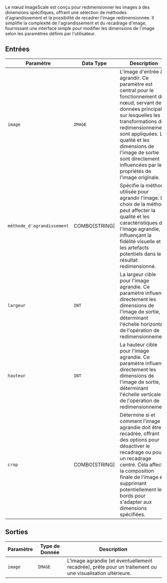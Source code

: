 Le nœud ImageScale est conçu pour redimensionner les images à des dimensions spécifiques, offrant une sélection de méthodes d'agrandissement et la possibilité de recadrer l'image redimensionnée. Il simplifie la complexité de l'agrandissement et du recadrage d'image, fournissant une interface simple pour modifier les dimensions de l'image selon les paramètres définis par l'utilisateur.

## Entrées

| Paramètre       | Data Type | Description                                                                           |
|-----------------|-------------|---------------------------------------------------------------------------------------|
| `image`         | `IMAGE`     | L'image d'entrée à agrandir. Ce paramètre est central pour le fonctionnement du nœud, servant de données principales sur lesquelles les transformations de redimensionnement sont appliquées. La qualité et les dimensions de l'image de sortie sont directement influencées par les propriétés de l'image originale. |
| `méthode_d'agrandissement`| COMBO[STRING] | Spécifie la méthode utilisée pour agrandir l'image. Le choix de la méthode peut affecter la qualité et les caractéristiques de l'image agrandie, influençant la fidélité visuelle et les artefacts potentiels dans le résultat redimensionné. |
| `largeur`         | `INT`       | La largeur cible pour l'image agrandie. Ce paramètre influence directement les dimensions de l'image de sortie, déterminant l'échelle horizontale de l'opération de redimensionnement. |
| `hauteur`        | `INT`       | La hauteur cible pour l'image agrandie. Ce paramètre influence directement les dimensions de l'image de sortie, déterminant l'échelle verticale de l'opération de redimensionnement. |
| `crop`          | COMBO[STRING] | Détermine si et comment l'image agrandie doit être recadrée, offrant des options pour désactiver le recadrage ou pour un recadrage centré. Cela affecte la composition finale de l'image en supprimant potentiellement les bords pour s'adapter aux dimensions spécifiées. |

## Sorties

| Paramètre | Type de Donnée | Description |
|-----------|-------------|-------------|
| `image`   | `IMAGE`     | L'image agrandie (et éventuellement recadrée), prête pour un traitement ou une visualisation ultérieure. |
